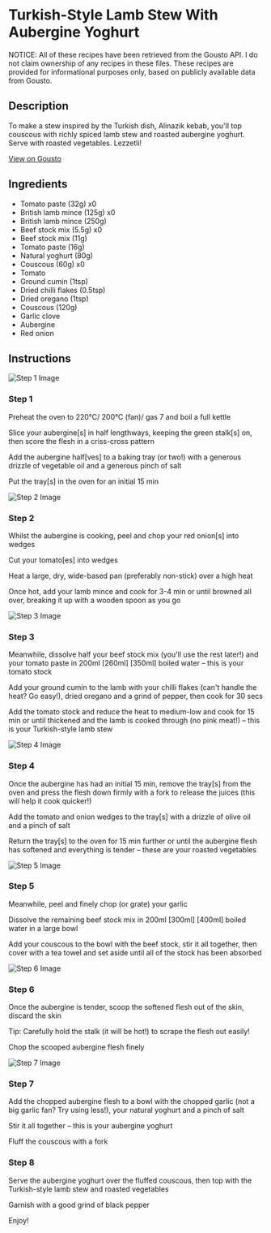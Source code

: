 # Turkish-Style Lamb Stew With Aubergine Yoghurt

NOTICE: All of these recipes have been retrieved from the Gousto API. I do not claim ownership of any recipes in these files. These recipes are provided for informational purposes only, based on publicly available data from Gousto.

## Description

To make a stew inspired by the Turkish dish, Alinazik kebab, you'll top couscous with richly spiced lamb stew and roasted aubergine yoghurt. Serve with roasted vegetables. Lezzetli! 

[View on Gousto](https://www.gousto.co.uk/recipes/cookbook/turkish-lamb-stew-aubergine-yoghurt)

## Ingredients

- Tomato paste (32g) x0
- British lamb mince (125g) x0
- British lamb mince (250g)
- Beef stock mix (5.5g) x0
- Beef stock mix (11g)
- Tomato paste (16g)
- Natural yoghurt (80g)
- Couscous (60g) x0
- Tomato
- Ground cumin (1tsp)
- Dried chilli flakes (0.5tsp)
- Dried oregano (1tsp)
- Couscous (120g)
- Garlic clove
- Aubergine
- Red onion

## Instructions

![Step 1 Image](https://production-media.gousto.co.uk/cms/recipe-step-image/step-1-1583490143394-x200.jpg)

### Step 1

Preheat the oven to 220°C/ 200°C (fan)/ gas 7 and boil a full kettle

Slice your aubergine[s] in half lengthways, keeping the green stalk[s] on, then score the flesh in a criss-cross pattern

Add the aubergine half[ves] to a baking tray (or two!) with a generous drizzle of vegetable oil and a generous pinch of salt

Put the tray[s] in the oven for an initial 15 min

![Step 2 Image](https://production-media.gousto.co.uk/cms/recipe-step-image/step-2-1583490150879-x200.jpg)

### Step 2

Whilst the aubergine is cooking, peel and chop your red onion[s] into wedges

Cut your tomato[es] into wedges

Heat a large, dry, wide-based pan (preferably non-stick) over a high heat

Once hot, add your lamb mince and cook for 3-4 min or until browned all over, breaking it up with a wooden spoon as you go

![Step 3 Image](https://production-media.gousto.co.uk/cms/recipe-step-image/step-3-1583490154768-x200.jpg)

### Step 3

Meanwhile, dissolve half your beef stock mix (you'll use the rest later!) and your tomato paste in 200ml <span class="text-purple">[260ml]</span> <span class="text-danger">[350ml] </span>boiled water – this is your tomato stock

Add your ground cumin to the lamb with your chilli flakes (can't handle the heat? Go easy!), dried oregano and a grind of pepper, then cook for 30 secs

Add the tomato stock and reduce the heat to medium-low and cook for 15 min or until thickened and the lamb is cooked through (no pink meat!) – this is your Turkish-style lamb stew

![Step 4 Image](https://production-media.gousto.co.uk/cms/recipe-step-image/step-4-1583490159174-x200.jpg)

### Step 4

Once the aubergine has had an initial 15 min, remove the tray[s] from the oven and press the flesh down firmly with a fork to release the juices (this will help it cook quicker!)

Add the tomato and onion wedges to the tray[s] with a drizzle of olive oil and a pinch of salt

Return the tray[s] to the oven for 15 min further or until the aubergine flesh has softened and everything is tender – these are your roasted vegetables

![Step 5 Image](https://production-media.gousto.co.uk/cms/recipe-step-image/step-5-1583490163725-x200.jpg)

### Step 5

Meanwhile, peel and finely chop (or grate) your garlic

Dissolve the remaining beef stock mix in 200ml <span class="text-purple">[300ml]</span> <span class="text-danger">[400ml]</span> boiled water in a large bowl

Add your couscous to the bowl with the beef stock, stir it all together, then cover with a tea towel and set aside until all of the stock has been absorbed

![Step 6 Image](https://production-media.gousto.co.uk/cms/recipe-step-image/step-6-1583490168652-x200.jpg)

### Step 6

Once the aubergine is tender, scoop the softened flesh out of the skin, discard the skin

Tip: Carefully hold the stalk (it will be hot!) to scrape the flesh out easily!

Chop the scooped aubergine flesh finely

![Step 7 Image](https://production-media.gousto.co.uk/cms/recipe-step-image/step-7-1583490172743-x200.jpg)

### Step 7

Add the chopped aubergine flesh to a bowl with the chopped garlic (not a big garlic fan? Try using less!), your natural yoghurt and a pinch of salt

Stir it all together – this is your aubergine yoghurt

Fluff the couscous with a fork

### Step 8

Serve the aubergine yoghurt over the fluffed couscous, then top with the Turkish-style lamb stew and roasted vegetables

Garnish with a good grind of black pepper

Enjoy!

